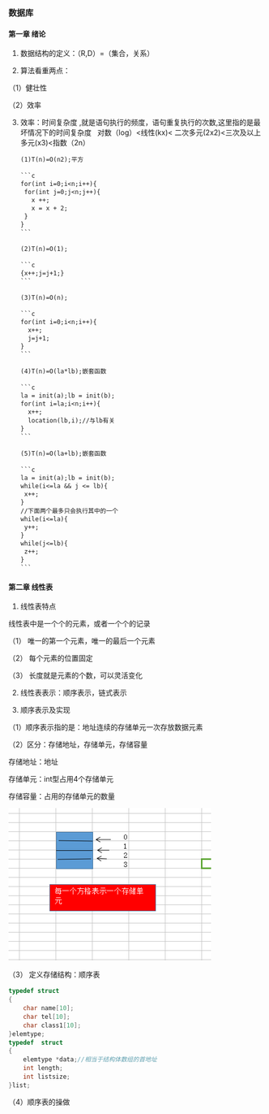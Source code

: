 ### 数据库

#### 第一章 绪论

1. 数据结构的定义：（R,D）=（集合，关系）

2. 算法看重两点：

（1）健壮性 

（2）效率

3. 效率：时间复杂度 ,就是语句执行的频度，语句重复执行的次数,这里指的是最坏情况下的时间复杂度
   
       对数（log）<线性(kx)< 二次多元(2x2)<三次及以上多元(x3)<指数（2n）

       (1)T(n)=O(n2);平方

       ```c
       for(int i=0;i<n;i++){
        for(int j=0;j<n;j++){
          x ++;
          x = x + 2;
        }
       }
       ```

       (2)T(n)=O(1);

       ```c
       {x++;j=j+1;}
       ```

       (3)T(n)=O(n);

       ```c
       for(int i=0;i<n;i++){
         x++;
         j=j+1;
       }
       ```

       (4)T(n)=O(la*lb);嵌套函数

       ```c
       la = init(a);lb = init(b);
       for(int i=la;i<n;i++){
         x++;
         location(lb,i);//与lb有关
       }
       ```

       (5)T(n)=O(la+lb);嵌套函数

       ```c
       la = init(a);lb = init(b);
       while(i<=la && j <= lb){
        x++;
       }
       //下面两个最多只会执行其中的一个
       while(i<=la){
        y++;
       }
       while(j<=lb){
        z++;
       }
       ```
#### 第二章 线性表

1. 线性表特点

线性表中是一个个的元素，或者一个个的记录

（1） 唯一的第一个元素，唯一的最后一个元素

（2） 每个元素的位置固定

（3） 长度就是元素的个数，可以灵活变化

2. 线性表表示：顺序表示，链式表示

3. 顺序表示及实现

（1）顺序表示指的是：地址连续的存储单元一次存放数据元素

（2）区分：存储地址，存储单元，存储容量

存储地址：地址

存储单元：int型占用4个存储单元

存储容量：占用的存储单元的数量


![pic1](pic/1.png)

（3） 定义存储结构：顺序表
```c
typedef struct
{
	char name[10];
	char tel[10];
	char class1[10];
}elemtype;
typedef  struct
{
	elemtype *data;//相当于结构体数组的首地址
	int length;
	int listsize;
}list;
```

（4）顺序表的操做
 

